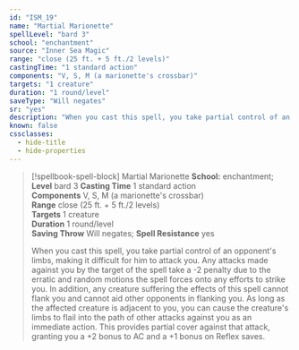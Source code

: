 ```yaml
---
id: "ISM_19"
name: "Martial Marionette"
spellLevel: "bard 3"
school: "enchantment"
source: "Inner Sea Magic"
range: "close (25 ft. + 5 ft./2 levels)"
castingTime: "1 standard action"
components: "V, S, M (a marionette's crossbar)"
targets: "1 creature"
duration: "1 round/level"
saveType: "Will negates"
sr: "yes"
description: "When you cast this spell, you take partial control of an opponent's limbs, making it difficult for him to attack you.  Any attacks made against you by the target of the spell take a -2 penalty due to the erratic and random motions the spell forces onto any efforts to strike you. In addition, any creature suffering the effects of this spell cannot flank you and cannot aid other opponents in flanking you.  As long as the affected creature is adjacent to you, you can cause the creature's limbs to flail into the path of other attacks against you as an immediate action. This provides partial cover against that attack, granting you a +2 bonus to AC and a +1 bonus on Reflex saves."
known: false
cssclasses:
  - hide-title
  - hide-properties
---
```


> [!spellbook-spell-block] Martial Marionette
> **School:** enchantment; **Level** bard 3
> **Casting Time** 1 standard action  
> **Components** V, S, M (a marionette's crossbar)  
> **Range** close (25 ft. + 5 ft./2 levels)  
> **Targets** 1 creature  
> **Duration** 1 round/level  
> **Saving Throw** Will negates; **Spell Resistance** yes
> 
> When you cast this spell, you take partial control of an opponent's limbs, making it difficult for him to attack you.  Any attacks made against you by the target of the spell take a -2 penalty due to the erratic and random motions the spell forces onto any efforts to strike you. In addition, any creature suffering the effects of this spell cannot flank you and cannot aid other opponents in flanking you.  As long as the affected creature is adjacent to you, you can cause the creature's limbs to flail into the path of other attacks against you as an immediate action. This provides partial cover against that attack, granting you a +2 bonus to AC and a +1 bonus on Reflex saves.